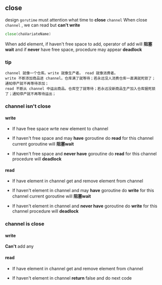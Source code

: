 ##  close
design `gorutime` must attention what time to **close** `channel` 
When close `channel` , we can read but **can't write**
```go
close(chaVariateName)
```
When add element, if haven't free space to add, operator of add will **阻塞wait**    and if **never** have free space, procedure may appear **deadlock** 


###   tip
```shell
channel 就像一个仓库。write 就像生产者。 read 就像消费者。
write 不断添加商品进 channel。仓库满了就等待；若永远没人消费仓库一直满就死锁了；通知停产就不再等待添加；
read 不断从 channel 中运出商品。仓库空了就等待；若永远没新商品生产加入仓库据死锁了；通知停产就不再等待运出；
```


###   channel isn't close
####    write
* If have    free space
wrte new element to channel

* If haven't free space and may **have** goroutine do **read** for this channel
current goroutine will **阻塞wait** 

* If haven't free space and **never have** goroutine do **read** for this channel
procedure will **deadlock** 

####    read
* If have    element in channel
get and remove element from channel

* If haven't element in channel and may **have** goroutine do **write** for this channel
current goroutine will **阻塞wait** 

* If haven't element in channel and **never have** goroutine do **write** for this channel
procedure will **deadlock** 


###   channel is close
####    write
**Can't** add any

####    read
* If have    element in channel
get and remove element from channel

* If haven't element in channel
**return** false and do next code

